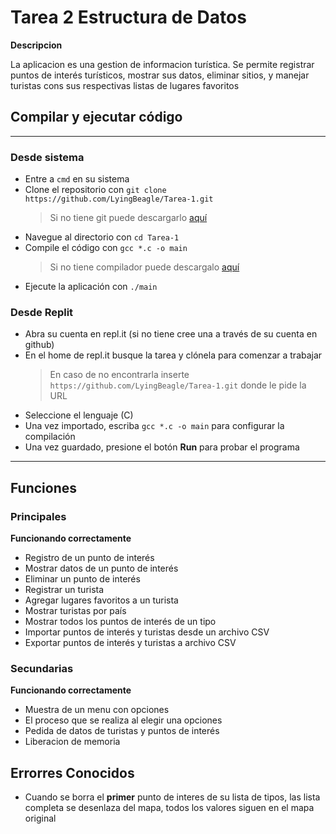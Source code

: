 
# Tarea 2 Estructura de Datos

**Descripcion**

La aplicacion es una gestion de informacion turística.
Se permite registrar puntos de interés turísticos, mostrar sus datos, eliminar sitios, y manejar turistas cons sus respectivas listas de lugares favoritos 

## Compilar y ejecutar código
---
### Desde sistema
* Entre a `cmd` en su sistema
* Clone el repositorio con `git clone https://github.com/LyingBeagle/Tarea-1.git`
  > Si no tiene git puede descargarlo [aquí](https://git-scm.com/downloads)
* Navegue al directorio con `cd Tarea-1`
* Compile el código con `gcc *.c -o main`
  > Si no tiene compilador puede descargalo [aquí](https://www.mingw-w64.org/downloads/)
* Ejecute la aplicación con `./main`
### Desde Replit
* Abra su cuenta en repl.it (si no tiene cree una a través de su cuenta en github)
* En el home de repl.it busque la tarea y clónela para comenzar a trabajar
  > En caso de no encontrarla inserte `https://github.com/LyingBeagle/Tarea-1.git` donde le pide la URL 
* Seleccione el lenguaje (C)
* Una vez importado, escriba `gcc *.c -o main` para configurar la compilación
* Una vez guardado, presione el botón **Run** para probar el programa
---
## Funciones

### Principales

**Funcionando correctamente**

* Registro de un punto de interés
* Mostrar datos de un punto de interés
* Eliminar un punto de interés
* Registrar un turista
* Agregar lugares favoritos a un turista
* Mostrar turistas por país
* Mostrar todos los puntos de interés de un tipo
* Importar puntos de interés y turistas desde un archivo CSV
* Exportar puntos de interés y turistas a archivo CSV

### Secundarias

**Funcionando correctamente**

* Muestra de un menu con opciones
* El proceso que se realiza al elegir una opciones
* Pedida de datos de turistas y puntos de interés
* Liberacion de memoria

## Errorres Conocidos

* Cuando se borra el **primer** punto de interes de su lista de tipos, las lista completa se desenlaza del mapa, todos los valores siguen en el mapa original
